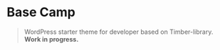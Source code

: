 # Base Camp

> WordPress starter theme for developer based on Timber-library. **Work in progress.**
